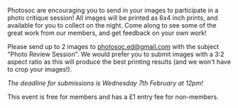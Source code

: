 Photosoc are encouraging you to send in your images to participate in a photo critique session! All images will be printed as 6x4 inch prints, and available for you to collect on the night. Come along to see some of the great work from our members, and get feedback on your own work!

Please send up to 2 images to photosoc.ed@gmail.com with the subject "Photo Review Session". We would prefer you to submit images with a 3:2 aspect ratio as this will produce the best printing results (and we won't have to crop your images!).

*The deadline for submissions is Wednesday 7th February at 12pm!*

This event is free for members and has a £1 entry fee for non-members.
